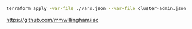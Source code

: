 ```sh
terraform apply -var-file ./vars.json --var-file cluster-admin.json
```

https://github.com/mmwillingham/iac